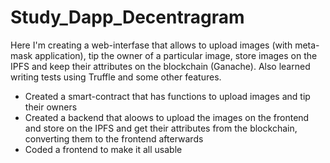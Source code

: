 # Study_Dapp_Decentragram
Here I'm creating a web-interfase that allows to upload images (with meta-mask application), 
tip the owner of a particular image, store images on the IPFS and keep their attributes on the blockchain (Ganache). 
Also learned writing tests using Truffle and some other features.

* Created a smart-contract that has functions to upload images and tip their owners
* Created a backend that aloows to upload the images on the frontend and store on the IPFS 
and get their attributes from the blockchain, converting them to the frontend afterwards
* Coded a frontend to make it all usable
